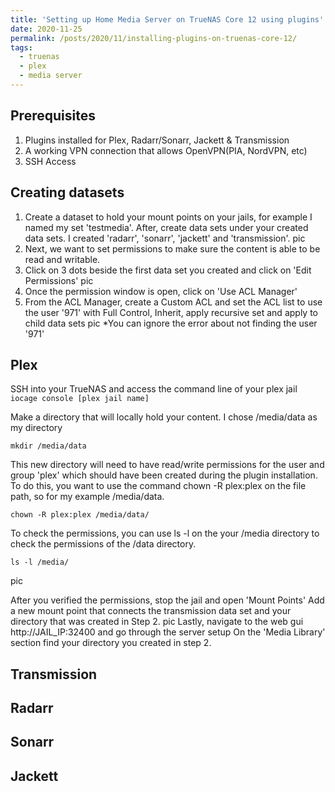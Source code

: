 ```yaml
---
title: 'Setting up Home Media Server on TrueNAS Core 12 using plugins'
date: 2020-11-25
permalink: /posts/2020/11/installing-plugins-on-truenas-core-12/
tags:
  - truenas
  - plex
  - media server
---
```



Prerequisites
-----
1. Plugins installed for Plex, Radarr/Sonarr, Jackett & Transmission
2. A working VPN connection that allows OpenVPN(PIA, NordVPN, etc)
3. SSH Access


Creating datasets 
-----
1. Create a dataset to hold your mount points on your jails, for example I named my set 'testmedia'. After, create data sets under your created data sets. I created 'radarr', 'sonarr', 'jackett' and 'transmission'. 
pic
2. Next, we want to set permissions to make sure the content is able to be read and writable. 
3. Click on 3 dots beside the first data set you created and click on 'Edit Permissions' 
pic
4. Once the permission window is open, click on 'Use ACL Manager' 
5. From the ACL Manager, create a Custom ACL and set the ACL list to use the user '971' with Full Control, Inherit, apply recursive set and apply to child data sets
pic
        *You can ignore the error about not finding the user '971' 

Plex 
-----
SSH into your TrueNAS and access the command line of your plex jail
`iocage console [plex jail name]`

Make a directory that will locally hold your content. I chose /media/data as my directory

`mkdir /media/data`

This new directory will need to have read/write permissions for the user and group 'plex' which should have been created during the plugin installation. 
To do this, you want to use the command chown -R plex:plex on the file path, so for my example /media/data. 

`chown -R plex:plex /media/data/`

To check the permissions, you can use ls -l on the your /media directory to check the permissions of the /data directory. 

`ls -l /media/`

pic

After you verified the permissions, stop the jail and open 'Mount Points' 
Add a new mount point that connects the transmission data set and your directory that was created in Step 2. 
pic
Lastly, navigate to the web gui http://JAIL_IP:32400 and go through the server setup
On the 'Media Library' section find your directory you created in step 2.

Transmission 
-----


Radarr
-----

Sonarr
-----


Jackett 
-----


